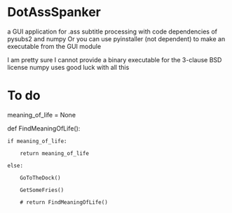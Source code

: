# DotAssSpanker
 a GUI application for .ass subtitle processing with code dependencies of pysubs2 and numpy 
 Or you can use pyinstaller (not dependent) to make an executable from the GUI module 
 
 I am pretty sure I cannot provide a binary executable for the 3-clause BSD license numpy uses 
 good luck with all this 


# To do 
meaning_of_life = None

def FindMeaningOfLife(): 

    if meaning_of_life: 
    
        return meaning_of_life
        
    else: 
    
        GoToTheDock() 
        
        GetSomeFries() 
        
        # return FindMeaningOfLife() 

